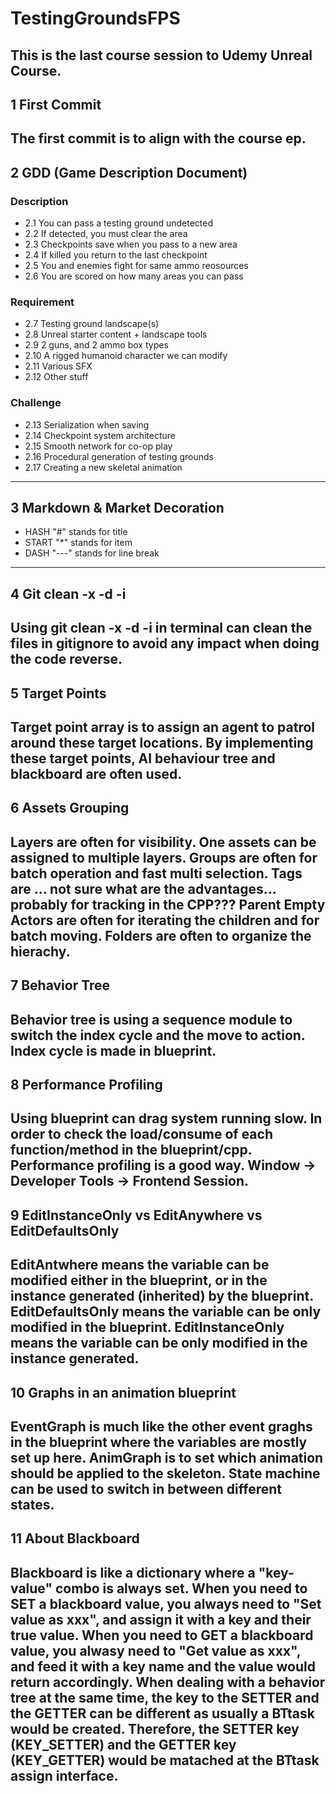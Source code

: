 # TestingGroundsFPS

This is the last course session to Udemy Unreal Course.
---

## 1 First Commit

The first commit is to align with the course ep.
---

## 2 GDD (Game Description Document)
### Description
* 2.1 You can pass a testing ground undetected
* 2.2 If detected, you must clear the area
* 2.3 Checkpoints save when you pass to a new area
* 2.4 If killed you return to the last checkpoint
* 2.5 You and enemies fight for same ammo reosources
* 2.6 You are scored on how many areas you can pass
### Requirement
* 2.7 Testing ground landscape(s)
* 2.8 Unreal starter content + landscape tools
* 2.9 2 guns, and 2 ammo box types
* 2.10 A rigged humanoid character we can modify
* 2.11 Various SFX
* 2.12 Other stuff
### Challenge
* 2.13 Serialization when saving
* 2.14 Checkpoint system architecture
* 2.15 Smooth network for co-op play
* 2.16 Procedural generation of testing grounds
* 2.17 Creating a new skeletal animation
---

## 3 Markdown & Market Decoration
* HASH "#" stands for title
* START "*" stands for item
* DASH "---" stands for line break
---

## 4 Git clean -x -d -i

Using git clean -x -d -i in terminal can clean the files in gitignore to avoid any impact when doing the code reverse.
---

## 5 Target Points

Target point array is to assign an agent to patrol around these target locations.
By implementing these target points, AI behaviour tree and blackboard are often used.
---

## 6 Assets Grouping

Layers are often for visibility. One assets can be assigned to multiple layers.
Groups are often for batch operation and fast multi selection.
Tags are ... not sure what are the advantages... probably for tracking in the CPP???
Parent Empty Actors are often for iterating the children and for batch moving.
Folders are often to organize the hierachy.
---

## 7 Behavior Tree

Behavior tree is using a sequence module to switch the index cycle and the move to action. Index cycle is made in blueprint.
---

## 8 Performance Profiling

Using blueprint can drag system running slow. In order to check the load/consume of each function/method in the blueprint/cpp. Performance profiling is a good way. 
Window -> Developer Tools -> Frontend Session.
---

## 9 EditInstanceOnly vs EditAnywhere vs EditDefaultsOnly

EditAntwhere means the variable can be modified either in the blueprint, or in the instance generated (inherited) by the blueprint.
EditDefaultsOnly means the variable can be only modified in the blueprint.
EditInstanceOnly means the variable can be only modified in the instance generated.
---

## 10 Graphs in an animation blueprint

EventGraph is much like the other event graghs in the blueprint where the variables are mostly set up here.
AnimGraph is to set which animation should be applied to the skeleton. State machine can be used to switch in between different states.
---

## 11 About Blackboard

Blackboard is like a dictionary where a "key-value" combo is always set.
When you need to SET a blackboard value, you always need to "Set value as xxx", and assign it with a key and their true value.
When you need to GET a blackboard value, you alwasy need to "Get value as xxx", and feed it with a key name and the value would return accordingly.
When dealing with a behavior tree at the same time, the key to the SETTER and the GETTER can be different as usually a BTtask would be created.
Therefore, the SETTER key (KEY_SETTER) and the GETTER key (KEY_GETTER) would be matached at the BTtask assign interface.
---






